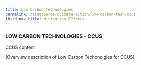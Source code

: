 ```yaml
---
title: Low Carbon Technologies
permalink: /singapores-climate-action/low-carbon-tech/ccus
third_nav_title: Mitigation Efforts
---
```


### LOW CARBON TECHNOLOGIES - CCUS

CCUS content

(Overview description of Low Carbon Techonolgies for CCUS) 


